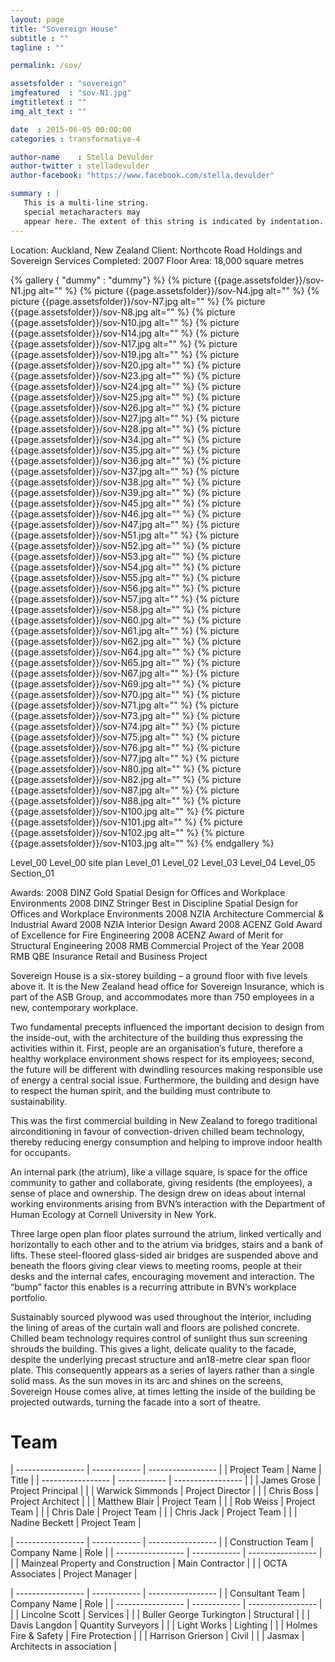 ```yaml
---
layout: page
title: "Sovereign House"
subtitle : "" 
tagline : ""

permalink: /sov/

assetsfolder : "sovereign"
imgfeatured  : "sov-N1.jpg"
imgtitletext : ""
img_alt_text : ""

date  : 2015-06-05 00:00:00
categories : transformative-4

author-name    : Stella DeVulder
author-twitter : stelladevulder
author-facebook: "https://www.facebook.com/stella.devulder"

summary : |
   This is a multi-line string.
   special metacharacters may
   appear here. The extent of this string is indicated by indentation.
---
```


Location: Auckland, New Zealand
Client: Northcote Road Holdings and Sovereign Services
Completed: 2007
Floor Area: 18,000 square metres


{% gallery { "dummy" : "dummy"} %}
  {% picture {{page.assetsfolder}}/sov-N1.jpg alt="" %}
  {% picture {{page.assetsfolder}}/sov-N4.jpg alt="" %}
  {% picture {{page.assetsfolder}}/sov-N7.jpg alt="" %}
  {% picture {{page.assetsfolder}}/sov-N8.jpg alt="" %}
  {% picture {{page.assetsfolder}}/sov-N10.jpg alt="" %}
  {% picture {{page.assetsfolder}}/sov-N14.jpg alt="" %}
  {% picture {{page.assetsfolder}}/sov-N17.jpg alt="" %}
  {% picture {{page.assetsfolder}}/sov-N19.jpg alt="" %}
  {% picture {{page.assetsfolder}}/sov-N20.jpg alt="" %}
  {% picture {{page.assetsfolder}}/sov-N23.jpg alt="" %}
  {% picture {{page.assetsfolder}}/sov-N24.jpg alt="" %}
  {% picture {{page.assetsfolder}}/sov-N25.jpg alt="" %}
  {% picture {{page.assetsfolder}}/sov-N26.jpg alt="" %}
  {% picture {{page.assetsfolder}}/sov-N27.jpg alt="" %}
  {% picture {{page.assetsfolder}}/sov-N28.jpg alt="" %}
  {% picture {{page.assetsfolder}}/sov-N34.jpg alt="" %}
  {% picture {{page.assetsfolder}}/sov-N35.jpg alt="" %}
  {% picture {{page.assetsfolder}}/sov-N36.jpg alt="" %}
  {% picture {{page.assetsfolder}}/sov-N37.jpg alt="" %}
  {% picture {{page.assetsfolder}}/sov-N38.jpg alt="" %}
  {% picture {{page.assetsfolder}}/sov-N39.jpg alt="" %}
  {% picture {{page.assetsfolder}}/sov-N45.jpg alt="" %}
  {% picture {{page.assetsfolder}}/sov-N46.jpg alt="" %}
  {% picture {{page.assetsfolder}}/sov-N47.jpg alt="" %}
  {% picture {{page.assetsfolder}}/sov-N51.jpg alt="" %}
  {% picture {{page.assetsfolder}}/sov-N52.jpg alt="" %}
  {% picture {{page.assetsfolder}}/sov-N53.jpg alt="" %}
  {% picture {{page.assetsfolder}}/sov-N54.jpg alt="" %}
  {% picture {{page.assetsfolder}}/sov-N55.jpg alt="" %}
  {% picture {{page.assetsfolder}}/sov-N56.jpg alt="" %}
  {% picture {{page.assetsfolder}}/sov-N57.jpg alt="" %}
  {% picture {{page.assetsfolder}}/sov-N58.jpg alt="" %}
  {% picture {{page.assetsfolder}}/sov-N60.jpg alt="" %}
  {% picture {{page.assetsfolder}}/sov-N61.jpg alt="" %}
  {% picture {{page.assetsfolder}}/sov-N62.jpg alt="" %}
  {% picture {{page.assetsfolder}}/sov-N64.jpg alt="" %}
  {% picture {{page.assetsfolder}}/sov-N65.jpg alt="" %}
  {% picture {{page.assetsfolder}}/sov-N67.jpg alt="" %}
  {% picture {{page.assetsfolder}}/sov-N69.jpg alt="" %}
  {% picture {{page.assetsfolder}}/sov-N70.jpg alt="" %}
  {% picture {{page.assetsfolder}}/sov-N71.jpg alt="" %}
  {% picture {{page.assetsfolder}}/sov-N73.jpg alt="" %}
  {% picture {{page.assetsfolder}}/sov-N74.jpg alt="" %}
  {% picture {{page.assetsfolder}}/sov-N75.jpg alt="" %}
  {% picture {{page.assetsfolder}}/sov-N76.jpg alt="" %}
  {% picture {{page.assetsfolder}}/sov-N77.jpg alt="" %}
  {% picture {{page.assetsfolder}}/sov-N80.jpg alt="" %}
  {% picture {{page.assetsfolder}}/sov-N82.jpg alt="" %}
  {% picture {{page.assetsfolder}}/sov-N87.jpg alt="" %}
  {% picture {{page.assetsfolder}}/sov-N88.jpg alt="" %}
  {% picture {{page.assetsfolder}}/sov-N100.jpg alt="" %}
  {% picture {{page.assetsfolder}}/sov-N101.jpg alt="" %}
  {% picture {{page.assetsfolder}}/sov-N102.jpg alt="" %}
  {% picture {{page.assetsfolder}}/sov-N103.jpg alt="" %}
{% endgallery %}

Level_00 
Level_00 site plan
Level_01
Level_02
Level_03
Level_04
Level_05
Section_01

Awards:
2008 DINZ Gold Spatial Design for Offices and Workplace Environments
2008 DINZ Stringer Best in Discipline Spatial Design for Offices and Workplace Environments
2008 NZIA Architecture Commercial & Industrial Award
2008 NZIA Interior Design Award
2008 ACENZ Gold Award of Excellence for Fire Engineering
2008 ACENZ Award of Merit for Structural Engineering
2008 RMB Commercial Project of the Year
2008 RMB QBE Insurance Retail and Business Project

Sovereign House is a six-storey building – a ground floor with five levels above it. It is the New Zealand head office for Sovereign Insurance, which is part of the ASB Group, and accommodates more than 750 employees in a new, contemporary workplace.

Two fundamental precepts influenced the important decision to design from the inside-out, with the architecture of the building thus expressing the activities within it. First, people are an organisation’s future, therefore a healthy workplace environment shows respect for its employees; second, the future will be different with dwindling resources making responsible use of energy a central social issue. Furthermore, the building and design have to respect the human spirit, and the building must contribute to sustainability.

This was the first commercial building in New Zealand to forego traditional airconditioning in favour of convection-driven chilled beam technology, thereby reducing energy consumption and helping to improve indoor health for occupants.

An internal park (the atrium), like a village square, is space for the office community to gather and collaborate, giving residents (the employees), a sense of place and ownership. The design drew on ideas about internal working environments arising from BVN’s interaction with the Department of Human Ecology at Cornell University in New York.

Three large open plan floor plates surround the atrium, linked vertically and horizontally to each other and to the atrium via bridges, stairs and a bank of lifts. These steel-floored glass-sided air bridges are suspended above and beneath the floors giving clear views to meeting rooms, people at their desks and the internal cafes, encouraging movement and interaction. The “bump” factor this enables is a recurring attribute in BVN’s workplace portfolio.

Sustainably sourced plywood was used throughout the interior, including the lining of areas of the curtain wall and floors are polished concrete. Chilled beam technology requires control of sunlight thus sun screening shrouds the building. This gives a light, delicate quality to the facade, despite the underlying precast structure and an18-metre clear span floor plate. This consequently appears as a series of layers rather than a single solid mass. As the sun moves in its arc and shines on the screens, Sovereign House comes alive, at times letting the inside of the building be projected outwards, turning the facade into a sort of theatre.

# Team #

| ----------------- | ------------     | ----------------- |
| Project Team      | Name             | Title             |
| ----------------- | ------------     | ----------------- |
|                   | James Grose      | Project Principal |
|                   | Warwick Simmonds | Project Director  |
|                   | Chris Boss       | Project Architect |
|                   | Matthew Blair    | Project Team      |
|                   | Rob Weiss        | Project Team      |
|                   | Chris Dale       | Project Team      |
|                   | Chris Jack       | Project Team      |
|                   | Nadine Beckett   | Project Team      |


| ----------------- | ------------                       | ----------------- |
| Construction Team | Company Name                       | Role              |
| ----------------- | ------------                       | ----------------- |
|                   | Mainzeal Property and Construction | Main Contractor   |
|                   | OCTA Associates                    | Project Manager   |


| ----------------- | ------------             | -----------------         |
| Consultant Team   | Company Name             | Role                      |
| ----------------- | ------------             | -----------------         |
|                   | Lincolne Scott           | Services                  |
|                   | Buller George Turkington | Structural                |
|                   | Davis Langdon            | Quantity Surveyors        |
|                   | Light Works              | Lighting                  |
|                   | Holmes Fire & Safety     | Fire Protection           |
|                   | Harrison Grierson        | Civil                     |
|                   | Jasmax                   | Architects in association |
